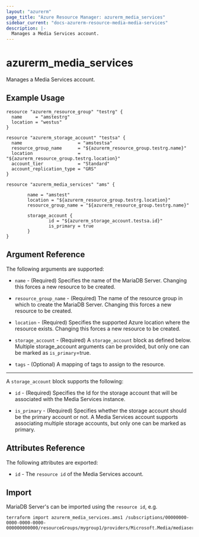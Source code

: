 ```yaml
---
layout: "azurerm"
page_title: "Azure Resource Manager: azurerm_media_services"
sidebar_current: "docs-azurerm-resource-media-media-services"
description: |-
  Manages a Media Services account.
---
```


# azurerm_media_services

Manages a Media Services account.

## Example Usage

```hcl
resource "azurerm_resource_group" "testrg" {
  name     = "amstestrg"
  location = "westus"
}

resource "azurerm_storage_account" "testsa" {
  name                     = "amstestsa"
  resource_group_name      = "${azurerm_resource_group.testrg.name}"
  location                 = "${azurerm_resource_group.testrg.location}"
  account_tier             = "Standard"
  account_replication_type = "GRS"
}

resource "azurerm_media_services" "ams" {

        name = "amstest"
        location = "${azurerm_resource_group.testrg.location}"
        resource_group_name = "${azurerm_resource_group.testrg.name}"
		
        storage_account {
				id = "${azurerm_storage_account.testsa.id}"
				is_primary = true
		}
}
```

## Argument Reference

The following arguments are supported:

* `name` - (Required) Specifies the name of the MariaDB Server. Changing this forces a new resource to be created.

* `resource_group_name` - (Required) The name of the resource group in which to create the MariaDB Server. Changing this forces a new resource to be created.

* `location` - (Required) Specifies the supported Azure location where the resource exists. Changing this forces a new resource to be created.

* `storage_account` - (Required) A `storage_account` block as defined below. Multiple storage_account arguments can be provided, but only one can be marked as `is_primary`=true.

* `tags` - (Optional) A mapping of tags to assign to the resource.

---

A `storage_account` block supports the following:

* `id` - (Required) Specifies the Id for the storage account that will be associated with the Media Services instance.

* `is_primary` - (Required) Specifies whether the storage account should be the primary account or not. A Media Services account supports associating multiple storage accounts, but only one can be marked as primary. 

## Attributes Reference

The following attributes are exported:

* `id` - The `resource id` of the Media Services account.

## Import

MariaDB Server's can be imported using the `resource id`, e.g.

```shell
terraform import azurerm_media_services.ams1 /subscriptions/00000000-0000-0000-0000-000000000000/resourceGroups/mygroup1/providers/Microsoft.Media/mediaservices/ams1
```
